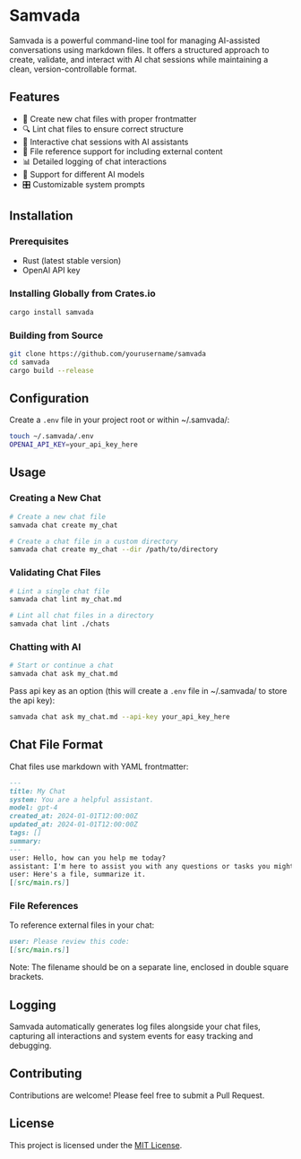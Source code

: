 # Samvada

Samvada is a powerful command-line tool for managing AI-assisted conversations using markdown files. It offers a structured approach to create, validate, and interact with AI chat sessions while maintaining a clean, version-controllable format.

## Features

- 📝 Create new chat files with proper frontmatter
- 🔍 Lint chat files to ensure correct structure
- 💬 Interactive chat sessions with AI assistants
- 📎 File reference support for including external content
- 📊 Detailed logging of chat interactions
- 🤖 Support for different AI models
- 🎛️ Customizable system prompts

## Installation

### Prerequisites

- Rust (latest stable version)
- OpenAI API key

### Installing Globally from Crates.io

```bash
cargo install samvada
```

### Building from Source

```bash
git clone https://github.com/yourusername/samvada
cd samvada
cargo build --release
```

## Configuration

Create a `.env` file in your project root or within ~/.samvada/:

```bash
touch ~/.samvada/.env
OPENAI_API_KEY=your_api_key_here
```

## Usage

### Creating a New Chat

```bash
# Create a new chat file
samvada chat create my_chat

# Create a chat file in a custom directory
samvada chat create my_chat --dir /path/to/directory
```

### Validating Chat Files

```bash
# Lint a single chat file
samvada chat lint my_chat.md

# Lint all chat files in a directory
samvada chat lint ./chats
```

### Chatting with AI

```bash
# Start or continue a chat
samvada chat ask my_chat.md
```

Pass api key as an option (this will create a `.env` file in ~/.samvada/ to store the api key):
```bash
samvada chat ask my_chat.md --api-key your_api_key_here
```

## Chat File Format

Chat files use markdown with YAML frontmatter:

```markdown
---
title: My Chat
system: You are a helpful assistant.
model: gpt-4
created_at: 2024-01-01T12:00:00Z
updated_at: 2024-01-01T12:00:00Z
tags: []
summary:
---
user: Hello, how can you help me today?
assistant: I'm here to assist you with any questions or tasks you might have. How can I help?
user: Here's a file, summarize it.
[[src/main.rs]]
```

### File References

To reference external files in your chat:

```markdown
user: Please review this code:
[[src/main.rs]]
```

Note: The filename should be on a separate line, enclosed in double square brackets.

## Logging

Samvada automatically generates log files alongside your chat files, capturing all interactions and system events for easy tracking and debugging.

## Contributing

Contributions are welcome! Please feel free to submit a Pull Request.

## License

This project is licensed under the [MIT License](LICENSE).
